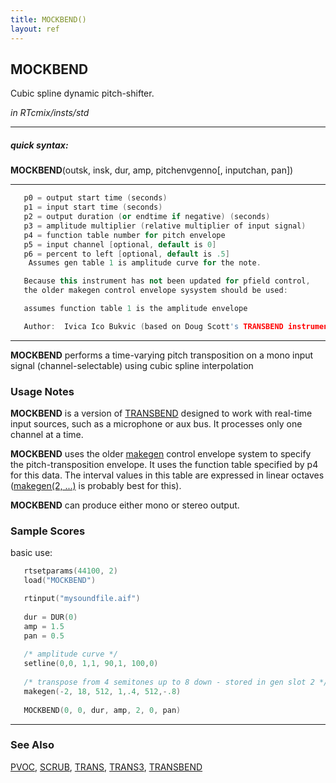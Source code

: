 ```yaml
---
title: MOCKBEND()
layout: ref
---
```


## MOCKBEND

Cubic spline dynamic pitch-shifter.

*in RTcmix/insts/std*  
  

-----

##### quick syntax:

**MOCKBEND**(outsk, insk, dur, amp, pitchenvgenno\[, inputchan, pan\])

-----

  

```cpp
   p0 = output start time (seconds)
   p1 = input start time (seconds)
   p2 = output duration (or endtime if negative) (seconds)
   p3 = amplitude multiplier (relative multiplier of input signal)
   p4 = function table number for pitch envelope
   p5 = input channel [optional, default is 0]
   p6 = percent to left [optional, default is .5]
    Assumes gen table 1 is amplitude curve for the note.

   Because this instrument has not been updated for pfield control,
   the older makegen control envelope sysystem should be used:

   assumes function table 1 is the amplitude envelope

   Author:  Ivica Ico Bukvic (based on Doug Scott's TRANSBEND instrument)
```

  

-----

  
**MOCKBEND** performs a time-varying pitch transposition on a mono input
signal (channel-selectable) using cubic spline interpolation

### Usage Notes

**MOCKBEND** is a version of [TRANSBEND](TRANSBEND.html) designed to
work with real-time input sources, such as a microphone or aux bus. It
processes only one channel at a time.

**MOCKBEND** uses the older [makegen](../scorefile/makegen.html) control
envelope system to specify the pitch-transposition envelope. It uses the
function table specified by p4 for this data. The interval values in
this table are expressed in linear octaves ([makegen(2,
...)](../scorefile/gen2.html) is probably best for this).

**MOCKBEND** can produce either mono or stereo output.

### Sample Scores

basic use:

```cpp
   rtsetparams(44100, 2)
   load("MOCKBEND")

   rtinput("mysoundfile.aif")
   
   dur = DUR(0)
   amp = 1.5
   pan = 0.5
   
   /* amplitude curve */
   setline(0,0, 1,1, 90,1, 100,0)
   
   /* transpose from 4 semitones up to 8 down - stored in gen slot 2 */
   makegen(-2, 18, 512, 1,.4, 512,-.8)
   
   MOCKBEND(0, 0, dur, amp, 2, 0, pan)
```

  

-----

### See Also

[PVOC](PVOC.html), [SCRUB](SCRUB.html), [TRANS](TRANS.html),
[TRANS3](TRANS3.html), [TRANSBEND](TRANSBEND.html)
